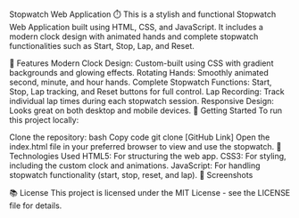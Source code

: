 Stopwatch Web Application ⏱️
This is a stylish and functional Stopwatch Web Application built using HTML, CSS, and JavaScript. It includes a modern clock design with animated hands and complete stopwatch functionalities such as Start, Stop, Lap, and Reset.

📝 Features
Modern Clock Design: Custom-built using CSS with gradient backgrounds and glowing effects.
Rotating Hands: Smoothly animated second, minute, and hour hands.
Complete Stopwatch Functions: Start, Stop, Lap tracking, and Reset buttons for full control.
Lap Recording: Track individual lap times during each stopwatch session.
Responsive Design: Looks great on both desktop and mobile devices.
🚀 Getting Started
To run this project locally:

Clone the repository:
bash
Copy code
git clone [GitHub Link]
Open the index.html file in your preferred browser to view and use the stopwatch.
🔧 Technologies Used
HTML5: For structuring the web app.
CSS3: For styling, including the custom clock and animations.
JavaScript: For handling stopwatch functionality (start, stop, reset, and lap).
🎨 Screenshots

📚 License
This project is licensed under the MIT License - see the LICENSE file for details.
